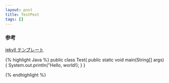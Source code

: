 ```yaml
---
layout: post
title: TestPost
tags: []
---
```



### 参考
<a href="http://jekyllrb-ja.github.io/docs/templates/">jekyll テンプレート</a>

{% highlight Java  %}
public class Test{
  public static void main(String[] args){
    System.out.println("Hello, world!);
  }
}

{% endhighlight %} 


